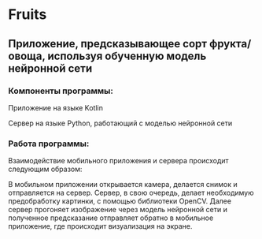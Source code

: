 # Fruits
## Приложение, предсказывающее сорт фрукта/овоща, используя обученную модель нейронной сети

### Компоненты программы:

Приложение на языке Kotlin

Сервер на языке Python, работающий с моделью нейронной сети

### Работа программы:

Взаимодействие мобильного приложения и сервера происходит следующим образом:

В мобильном приложении открывается камера, делается снимок и отправляется на сервер. Сервер, в свою очередь, делает необходимую предобработку картинки, с помощью библиотеки OpenCV. Далее сервер прогоняет изображение через модель нейронной сети и полученное предсказание отправляет обратно в мобильное приложение, где происходит визуализация на экране.

